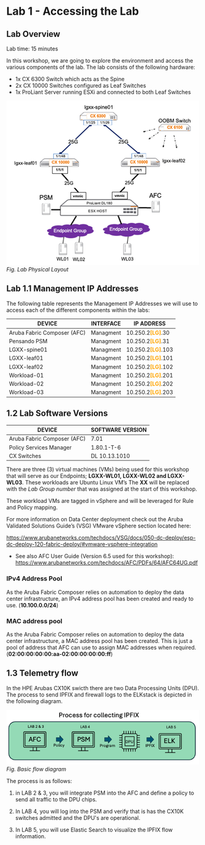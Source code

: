 # Lab 1 - Accessing the Lab

## Lab Overview

Lab time:  15 minutes

In this workshop, we are going to explore the environment and access the various components of the lab.  The lab consists of the following hardware:
- 1x CX 6300 Switch which acts as the Spine 
- 2x CX 10000 Switches configured as Leaf Switches
- 1x ProLiant Server running ESXi and connected to both Leaf Switches  

![Lab Layout](images/lab1-lab-topology.png)
_Fig. Lab Physical Layout_  

## Lab 1.1 Management IP Addresses

The following table represents the Management IP Addresses we will use to access each of the different components within the labs:  

| DEVICE    | INTERFACE | IP ADDRESS  |  
| -------- | ------- | ------- |
| Aruba Fabric Composer (AFC) | Managment | 10.250.2<span style="color:orange">**[LG]**</span>.30 |
| Pensando PSM | Managment | 10.250.2<span style="color:orange">**[LG]**</span>.31 |
| LGXX-spine01 | Managment | 10.250.2<span style="color:orange">**[LG]**</span>.103 |
| LGXX-leaf01 | Managment | 10.250.2<span style="color:orange">**[LG]**</span>.101 |
| LGXX-leaf02 | Managment | 10.250.2<span style="color:orange">**[LG]**</span>.102 |
| Workload-01 | Managment | 10.250.2<span style="color:orange">**[LG]**</span>.201 |
| Workload-02 | Managment | 10.250.2<span style="color:orange">**[LG]**</span>.202 |
| Workload-03 | Managment | 10.250.2<span style="color:orange">**[LG]**</span>.203 |

## 1.2 Lab Software Versions  
| DEVICE    | SOFTWARE VERSION |  
| -------- | ------- |  
| Aruba Fabric Composer (AFC) | 7.01 |  
| Policy Services Manager | 1.80.1-T-6 |  
| CX Switches | DL 10.13.1010 |  
 

There are three (3) virtual machines (VMs) being used for this workshop that will serve as our Endpoints; **LGXX-WL01, LGXX-WL02 and LGXX-WL03**. These workloads are Ubuntu Linux VM’s The **XX** will be replaced with the _Lab Group number_ that was assigned at the start of this workshop.  

These workload VMs are tagged in vSphere and will be leveraged for Rule and Policy mapping.  

For more information on Data Center deployment check out the Aruba Validated Solutions Guide’s (VSG) VMware vSphere section located here:  

https://www.arubanetworks.com/techdocs/VSG/docs/050-dc-deploy/esp-dc-deploy-120-fabric-deploy/#vmware-vsphere-integration  

- See also AFC User Guide (Version 6.5 used for this workshop): 
https://www.arubanetworks.com/techdocs/AFC/PDFs/64/AFC64UG.pdf


### IPv4 Address Pool  
As the Aruba Fabric Composer relies on automation to deploy the data center infrastructure, an IPv4 address pool has been created and ready to use. (**10.100.0.0/24**)  

### MAC address pool
As the Aruba Fabric Composer relies on automation to deploy the data center infrastructure, a MAC address pool has been created. This is just a pool of address that AFC can use to assign MAC addresses when required. (**02:00:00:00:00:aa-02:00:00:00:00:ff**)

## 1.3 Telemetry flow 

In the HPE Arubas CX10K swicth there are two Data Processing Units (DPU). The process to send IPFIX and firewall logs to the ELKstack is depicted in the following diagram.

![Lab Layout](images/newflow.png)
_Fig. Basic flow diagram_  

The process is as follows:

1.  in LAB 2 & 3, you will integrate PSM into the AFC and define a policy to send all traffic to the DPU chips.

2. In LAB 4, you will log into the PSM and verify that is has the CX10K switches admitted and the DPU's are operational.

3. In LAB 5, you will use Elastic Search to visualize the IPFIX flow information.



